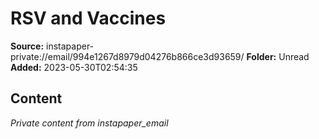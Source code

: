 # RSV and Vaccines

**Source:** instapaper-private://email/994e1267d8979d04276b866ce3d93659/
**Folder:** Unread
**Added:** 2023-05-30T02:54:35




## Content
*Private content from instapaper_email*
